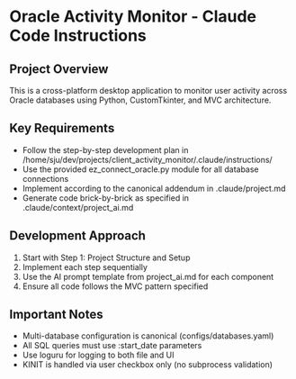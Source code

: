 # Oracle Activity Monitor - Claude Code Instructions

## Project Overview
This is a cross-platform desktop application to monitor user activity across Oracle databases using Python, CustomTkinter, and MVC architecture.

## Key Requirements
- Follow the step-by-step development plan in /home/sju/dev/projects/client_activity_monitor/.claude/instructions/
- Use the provided ez_connect_oracle.py module for all database connections
- Implement according to the canonical addendum in .claude/project.md
- Generate code brick-by-brick as specified in .claude/context/project_ai.md

## Development Approach
1. Start with Step 1: Project Structure and Setup
2. Implement each step sequentially
3. Use the AI prompt template from project_ai.md for each component
4. Ensure all code follows the MVC pattern specified

## Important Notes
- Multi-database configuration is canonical (configs/databases.yaml)
- All SQL queries must use :start_date parameters
- Use loguru for logging to both file and UI
- KINIT is handled via user checkbox only (no subprocess validation)